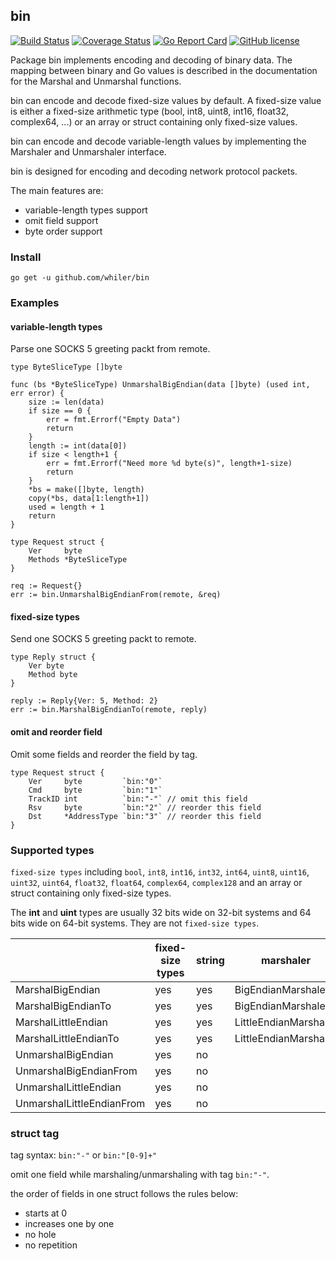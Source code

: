 ## bin ##
[![Build Status](https://travis-ci.org/whiler/bin.svg?branch=master)](https://travis-ci.org/whiler/bin) [![Coverage Status](https://coveralls.io/repos/github/whiler/bin/badge.svg)](https://coveralls.io/github/whiler/bin) [![Go Report Card](https://goreportcard.com/badge/whiler/bin)](https://goreportcard.com/report/whiler/bin) [![GitHub license](https://img.shields.io/github/license/whiler/bin.svg)](https://github.com/whiler/bin/blob/master/LICENSE)

Package bin implements encoding and decoding of binary data.
The mapping between binary and Go values is described in the documentation for the Marshal and Unmarshal functions.

bin can encode and decode fixed-size values by default.
A fixed-size value is either a fixed-size arithmetic type (bool, int8, uint8, int16, float32, complex64, ...) or an array or struct containing only fixed-size values.

bin can encode and decode variable-length values by implementing the Marshaler and Unmarshaler interface.

bin is designed for encoding and decoding network protocol packets.

The main features are:
- variable-length types support
- omit field support
- byte order support

### Install ###
```
go get -u github.com/whiler/bin
```

### Examples ###
#### variable-length types ####
Parse one SOCKS 5 greeting packt from remote.
```
type ByteSliceType []byte

func (bs *ByteSliceType) UnmarshalBigEndian(data []byte) (used int, err error) {
	size := len(data)
	if size == 0 {
		err = fmt.Errorf("Empty Data")
		return
	}
	length := int(data[0])
	if size < length+1 {
		err = fmt.Errorf("Need more %d byte(s)", length+1-size)
		return
	}
	*bs = make([]byte, length)
	copy(*bs, data[1:length+1])
	used = length + 1
	return
}

type Request struct {
	Ver     byte
	Methods *ByteSliceType
}

req := Request{}
err := bin.UnmarshalBigEndianFrom(remote, &req)
```

#### fixed-size types ####
Send one SOCKS 5 greeting packt to remote.
```
type Reply struct {
	Ver byte
	Method byte
}

reply := Reply{Ver: 5, Method: 2}
err := bin.MarshalBigEndianTo(remote, reply)
```

#### omit and reorder field ####
Omit some fields and reorder the field by tag.
```
type Request struct {
	Ver     byte         `bin:"0"`
	Cmd     byte         `bin:"1"`
	TrackID int          `bin:"-"` // omit this field
	Rsv     byte         `bin:"2"` // reorder this field
	Dst     *AddressType `bin:"3"` // reorder this field
}
```

### Supported types ###
`fixed-size types` including `bool`, `int8`, `int16`, `int32`, `int64`, `uint8`, `uint16`, `uint32`, `uint64`, `float32`, `float64`, `complex64`, `complex128` and an array or struct containing only fixed-size types.

The **int** and **uint** types are usually 32 bits wide on 32-bit systems and 64 bits wide on 64-bit systems. They are not `fixed-size types`.

|                           | fixed-size types | string | marshaler               | unmarshaler             |
|---------------------------|------------------|--------|-------------------------|-------------------------|
| MarshalBigEndian          | yes              | yes    | BigEndianMarshaler      |                         |
| MarshalBigEndianTo        | yes              | yes    | BigEndianMarshaler      |                         |
| MarshalLittleEndian       | yes              | yes    | LittleEndianMarshaler   |                         |
| MarshalLittleEndianTo     | yes              | yes    | LittleEndianMarshaler   |                         |
| UnmarshalBigEndian        | yes              | no     |                         | BigEndianUnmarshaler    |
| UnmarshalBigEndianFrom    | yes              | no     |                         | BigEndianUnmarshaler    |
| UnmarshalLittleEndian     | yes              | no     |                         | LittleEndianUnmarshaler |
| UnmarshalLittleEndianFrom | yes              | no     |                         | LittleEndianUnmarshaler |

### struct tag ###
tag syntax: `bin:"-"` or `bin:"[0-9]+"`

omit one field while marshaling/unmarshaling with tag `bin:"-"`.

the order of fields in one struct follows the rules below:
- starts at 0
- increases one by one
- no hole
- no repetition
